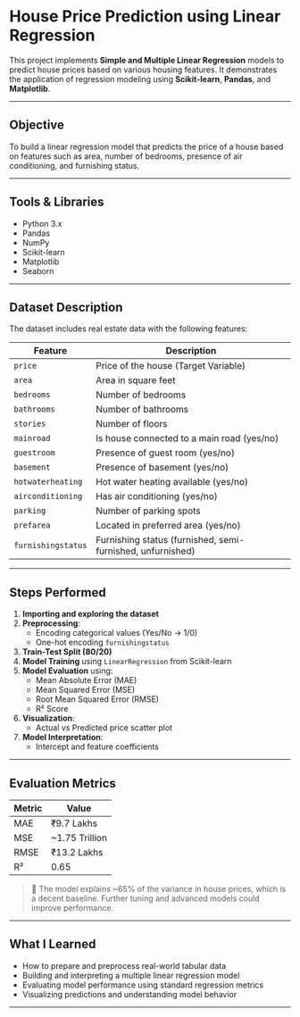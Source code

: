 # House Price Prediction using Linear Regression

This project implements **Simple and Multiple Linear Regression** models to predict house prices based on various housing features. It demonstrates the application of regression modeling using **Scikit-learn**, **Pandas**, and **Matplotlib**.

---

## Objective

To build a linear regression model that predicts the price of a house based on features such as area, number of bedrooms, presence of air conditioning, and furnishing status.

---

## Tools & Libraries

- Python 3.x  
- Pandas  
- NumPy  
- Scikit-learn  
- Matplotlib  
- Seaborn  

---

## Dataset Description

The dataset includes real estate data with the following features:

| Feature            | Description                                          |
|--------------------|------------------------------------------------------|
| `price`            | Price of the house (Target Variable)                |
| `area`             | Area in square feet                                 |
| `bedrooms`         | Number of bedrooms                                  |
| `bathrooms`        | Number of bathrooms                                 |
| `stories`          | Number of floors                                    |
| `mainroad`         | Is house connected to a main road (yes/no)         |
| `guestroom`        | Presence of guest room (yes/no)                    |
| `basement`         | Presence of basement (yes/no)                      |
| `hotwaterheating`  | Hot water heating available (yes/no)               |
| `airconditioning`  | Has air conditioning (yes/no)                      |
| `parking`          | Number of parking spots                            |
| `prefarea`         | Located in preferred area (yes/no)                 |
| `furnishingstatus` | Furnishing status (furnished, semi-furnished, unfurnished) |

---

## Steps Performed

1. **Importing and exploring the dataset**
2. **Preprocessing**:
   - Encoding categorical values (Yes/No → 1/0)
   - One-hot encoding `furnishingstatus`
3. **Train-Test Split (80/20)**
4. **Model Training** using `LinearRegression` from Scikit-learn
5. **Model Evaluation** using:
   - Mean Absolute Error (MAE)
   - Mean Squared Error (MSE)
   - Root Mean Squared Error (RMSE)
   - R² Score
6. **Visualization**:
   - Actual vs Predicted price scatter plot
7. **Model Interpretation**:
   - Intercept and feature coefficients

---

## Evaluation Metrics

| Metric | Value |
|--------|--------|
| MAE    | ₹9.7 Lakhs |
| MSE    | ~1.75 Trillion |
| RMSE   | ₹13.2 Lakhs |
| R²     | 0.65 |

> 📌 The model explains ~65% of the variance in house prices, which is a decent baseline. Further tuning and advanced models could improve performance.

---

## What I Learned

- How to prepare and preprocess real-world tabular data
- Building and interpreting a multiple linear regression model
- Evaluating model performance using standard regression metrics
- Visualizing predictions and understanding model behavior

---



